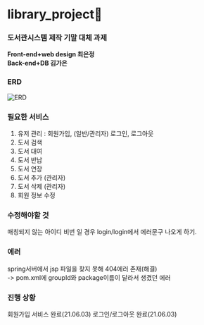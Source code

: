 # library_project📖
### 도서관시스템 제작 기말 대체 과제

<b>Front-end+web design 최은정</b><br>
<b>Back-end+DB 김가은</b>
<br>
### ERD
![ERD](https://user-images.githubusercontent.com/31676033/120523058-70726c80-c410-11eb-9b9d-adde3bfcb3ea.png)


### 필요한 서비스
1. 유저 관리 : 회원가입, (일반/관리자) 로그인, 로그아웃
2. 도서 검색
3. 도서 대여
4. 도서 반납
5. 도서 연장
6. 도서 추가 (관리자)
7. 도서 삭제 (관리자)
8. 회원 정보 수정

### 수정해야할 것  
매칭되지 않는 아이디 비번 일 경우 login/login에서 에러문구 나오게 하기. 

### 에러

spring서버에서 jsp 파일을 찾지 못해 404에러 존재(해결)<br>
-> pom.xml에 groupId와 package이름이 달라서 생겼던 에러


### 진행 상황
회원가입 서비스 완료(21.06.03)
로그인/로그아웃 완료(21.06.03)
<br>
